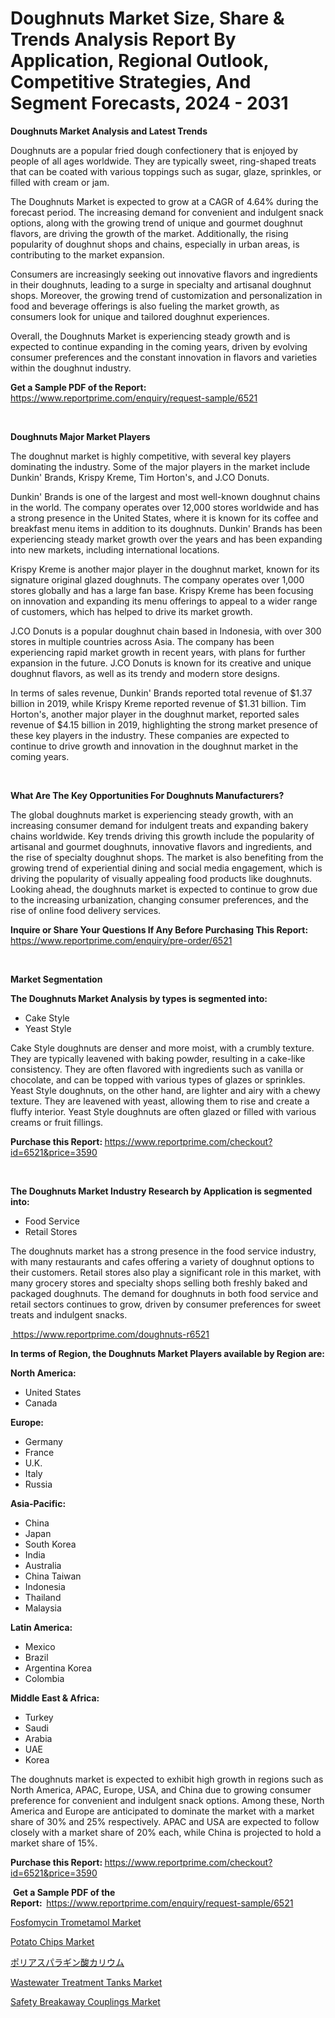 <p><h1>Doughnuts Market Size, Share & Trends Analysis Report By Application, Regional Outlook, Competitive Strategies, And Segment Forecasts, 2024 - 2031</h1></p><p><strong>Doughnuts Market Analysis and Latest Trends</strong></p>
<p><p>Doughnuts are a popular fried dough confectionery that is enjoyed by people of all ages worldwide. They are typically sweet, ring-shaped treats that can be coated with various toppings such as sugar, glaze, sprinkles, or filled with cream or jam.</p><p>The Doughnuts Market is expected to grow at a CAGR of 4.64% during the forecast period. The increasing demand for convenient and indulgent snack options, along with the growing trend of unique and gourmet doughnut flavors, are driving the growth of the market. Additionally, the rising popularity of doughnut shops and chains, especially in urban areas, is contributing to the market expansion.</p><p>Consumers are increasingly seeking out innovative flavors and ingredients in their doughnuts, leading to a surge in specialty and artisanal doughnut shops. Moreover, the growing trend of customization and personalization in food and beverage offerings is also fueling the market growth, as consumers look for unique and tailored doughnut experiences.</p><p>Overall, the Doughnuts Market is experiencing steady growth and is expected to continue expanding in the coming years, driven by evolving consumer preferences and the constant innovation in flavors and varieties within the doughnut industry.</p></p>
<p><strong>Get a Sample PDF of the Report:&nbsp;</strong> <a href="https://www.reportprime.com/enquiry/request-sample/6521">https://www.reportprime.com/enquiry/request-sample/6521</a></p>
<p>&nbsp;</p>
<p><strong>Doughnuts Major Market Players</strong></p>
<p><p>The doughnut market is highly competitive, with several key players dominating the industry. Some of the major players in the market include Dunkin' Brands, Krispy Kreme, Tim Horton's, and J.CO Donuts.</p><p>Dunkin' Brands is one of the largest and most well-known doughnut chains in the world. The company operates over 12,000 stores worldwide and has a strong presence in the United States, where it is known for its coffee and breakfast menu items in addition to its doughnuts. Dunkin' Brands has been experiencing steady market growth over the years and has been expanding into new markets, including international locations.</p><p>Krispy Kreme is another major player in the doughnut market, known for its signature original glazed doughnuts. The company operates over 1,000 stores globally and has a large fan base. Krispy Kreme has been focusing on innovation and expanding its menu offerings to appeal to a wider range of customers, which has helped to drive its market growth.</p><p>J.CO Donuts is a popular doughnut chain based in Indonesia, with over 300 stores in multiple countries across Asia. The company has been experiencing rapid market growth in recent years, with plans for further expansion in the future. J.CO Donuts is known for its creative and unique doughnut flavors, as well as its trendy and modern store designs.</p><p>In terms of sales revenue, Dunkin' Brands reported total revenue of $1.37 billion in 2019, while Krispy Kreme reported revenue of $1.31 billion. Tim Horton's, another major player in the doughnut market, reported sales revenue of $4.15 billion in 2019, highlighting the strong market presence of these key players in the industry. These companies are expected to continue to drive growth and innovation in the doughnut market in the coming years.</p></p>
<p>&nbsp;</p>
<p><strong>What Are The Key Opportunities For Doughnuts Manufacturers?</strong></p>
<p><p>The global doughnuts market is experiencing steady growth, with an increasing consumer demand for indulgent treats and expanding bakery chains worldwide. Key trends driving this growth include the popularity of artisanal and gourmet doughnuts, innovative flavors and ingredients, and the rise of specialty doughnut shops. The market is also benefiting from the growing trend of experiential dining and social media engagement, which is driving the popularity of visually appealing food products like doughnuts. Looking ahead, the doughnuts market is expected to continue to grow due to the increasing urbanization, changing consumer preferences, and the rise of online food delivery services.</p></p>
<p><strong>Inquire or Share Your Questions If Any Before Purchasing This Report:</strong> <a href="https://www.reportprime.com/enquiry/pre-order/6521">https://www.reportprime.com/enquiry/pre-order/6521</a></p>
<p>&nbsp;</p>
<p><strong>Market Segmentation</strong></p>
<p><strong>The Doughnuts Market Analysis by types is segmented into:</strong></p>
<p><ul><li>Cake Style</li><li>Yeast Style</li></ul></p>
<p><p>Cake Style doughnuts are denser and more moist, with a crumbly texture. They are typically leavened with baking powder, resulting in a cake-like consistency. They are often flavored with ingredients such as vanilla or chocolate, and can be topped with various types of glazes or sprinkles. Yeast Style doughnuts, on the other hand, are lighter and airy with a chewy texture. They are leavened with yeast, allowing them to rise and create a fluffy interior. Yeast Style doughnuts are often glazed or filled with various creams or fruit fillings.</p></p>
<p><strong>Purchase this Report:&nbsp;</strong><a href="https://www.reportprime.com/checkout?id=6521&price=3590">https://www.reportprime.com/checkout?id=6521&price=3590</a></p>
<p>&nbsp;</p>
<p><strong>The Doughnuts Market Industry Research by Application is segmented into:</strong></p>
<p><ul><li>Food Service</li><li>Retail Stores</li></ul></p>
<p><p>The doughnuts market has a strong presence in the food service industry, with many restaurants and cafes offering a variety of doughnut options to their customers. Retail stores also play a significant role in this market, with many grocery stores and specialty shops selling both freshly baked and packaged doughnuts. The demand for doughnuts in both food service and retail sectors continues to grow, driven by consumer preferences for sweet treats and indulgent snacks.</p></p>
<p><a href="https://www.reportprime.com/doughnuts-r6521">&nbsp;https://www.reportprime.com/doughnuts-r6521</a></p>
<p><strong>In terms of Region, the Doughnuts Market Players available by Region are:</strong></p>
<p>
    <p> <strong> North America: </strong>
        <ul>
            <li>United States</li>
            <li>Canada</li>
        </ul>
        </p> 
    <p> <strong> Europe: </strong>
        <ul>
            <li>Germany</li>
            <li>France</li>
            <li>U.K.</li>
            <li>Italy</li>
            <li>Russia</li>
        </ul>
        </p> 
    <p> <strong> Asia-Pacific: </strong>
        <ul>
            <li>China</li>
            <li>Japan</li>
            <li>South Korea</li>
            <li>India</li>
            <li>Australia</li>
            <li>China Taiwan</li>
            <li>Indonesia</li>
            <li>Thailand</li>
            <li>Malaysia</li>
        </ul>
        </p> 
    <p> <strong> Latin America: </strong>
        <ul>
            <li>Mexico</li>
            <li>Brazil</li>
            <li>Argentina Korea</li>
            <li>Colombia</li>
        </ul>
        </p> 
    <p> <strong> Middle East & Africa: </strong>
        <ul>
            <li>Turkey</li>
            <li>Saudi</li>
            <li>Arabia</li>
            <li>UAE</li>
            <li>Korea</li>
        </ul>
    </p>
    </p>
<p><p>The doughnuts market is expected to exhibit high growth in regions such as North America, APAC, Europe, USA, and China due to growing consumer preference for convenient and indulgent snack options. Among these, North America and Europe are anticipated to dominate the market with a market share of 30% and 25% respectively. APAC and USA are expected to follow closely with a market share of 20% each, while China is projected to hold a market share of 15%.</p></p>
<p><strong>Purchase this Report: </strong><a href="https://www.reportprime.com/checkout?id=6521&price=3590">https://www.reportprime.com/checkout?id=6521&price=3590</a></p>
<p>&nbsp;<strong>Get a Sample PDF of the Report:&nbsp;&nbsp;</strong><a href="https://www.reportprime.com/enquiry/request-sample/6521">https://www.reportprime.com/enquiry/request-sample/6521</a></p>
<p><strong></strong></p>
<p><p><a href="https://issuu.com/reportprime-2/docs/fosfomycin-trometamol-market-size-2030.pptx">Fosfomycin Trometamol Market</a></p><p><a href="https://github.com/jaidynmorantestelletmjzya/Market-Research-Report-List-2/blob/main/potato-chips-market.md">Potato Chips Market</a></p><p><a href="https://github.com/nxboeu02965442/Market-Research-Report-List-1/blob/main/956443219421.md">ポリアスパラギン酸カリウム</a></p><p><a href="https://angry-finch-aaf.notion.site/Wastewater-Treatment-Tanks-Market-Provides-a-Comprehensive-Analysis-Including-a-Macro-Overview-of-th-3471d1f62bdb4f71be802b7a3171f927">Wastewater Treatment Tanks Market</a></p><p><a href="https://view.publitas.com/reportprime-1/safety-breakaway-couplings-market-centers-on-aspects-such-as-market-growth-market-share-market-opportunity-and-projected-forecasts-spanning-from-2024-to-2031/">Safety Breakaway Couplings Market</a></p></p>